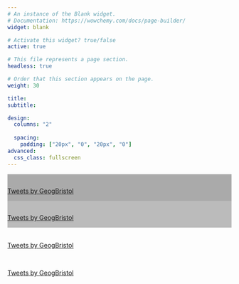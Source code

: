 ```yaml
---
# An instance of the Blank widget.
# Documentation: https://wowchemy.com/docs/page-builder/
widget: blank

# Activate this widget? true/false
active: true

# This file represents a page section.
headless: true

# Order that this section appears on the page.
weight: 30

title:
subtitle:

design:
  columns: "2"
  
  spacing:
    padding: ["20px", "0", "20px", "0"]
advanced:
  css_class: fullscreen
---
```


<div class="row">
  <div class="column" style="background-color:#aaa;">
    <h2></h2>
    <p><a class="twitter-timeline" data-width="300" data-height="800" href="https://twitter.com/GeogBristol?ref_src=twsrc%5Etfw">Tweets by GeogBristol</a> <script async src="https://platform.twitter.com/widgets.js" charset="utf-8"></script></p>
  </div>
  <div class="column" style="background-color:#bbb;">
    <h2></h2>
    <p><a class="twitter-timeline" data-width="300" data-height="800" href="https://twitter.com/bristoldc?ref_src=twsrc%5Etfw">Tweets by GeogBristol</a> <script async src="https://platform.twitter.com/widgets.js" charset="utf-8"></script></p>
  </div>
</div>

<br>


<a class="twitter-timeline" data-width="300" data-height="800" href="https://twitter.com/GeogBristol?ref_src=twsrc%5Etfw">Tweets by GeogBristol</a> <script async src="https://platform.twitter.com/widgets.js" charset="utf-8"></script>

<br>

<a class="twitter-timeline" data-width="300" data-height="800" href="https://twitter.com/bristoldc?ref_src=twsrc%5Etfw">Tweets by GeogBristol</a> <script async src="https://platform.twitter.com/widgets.js" charset="utf-8"></script>

